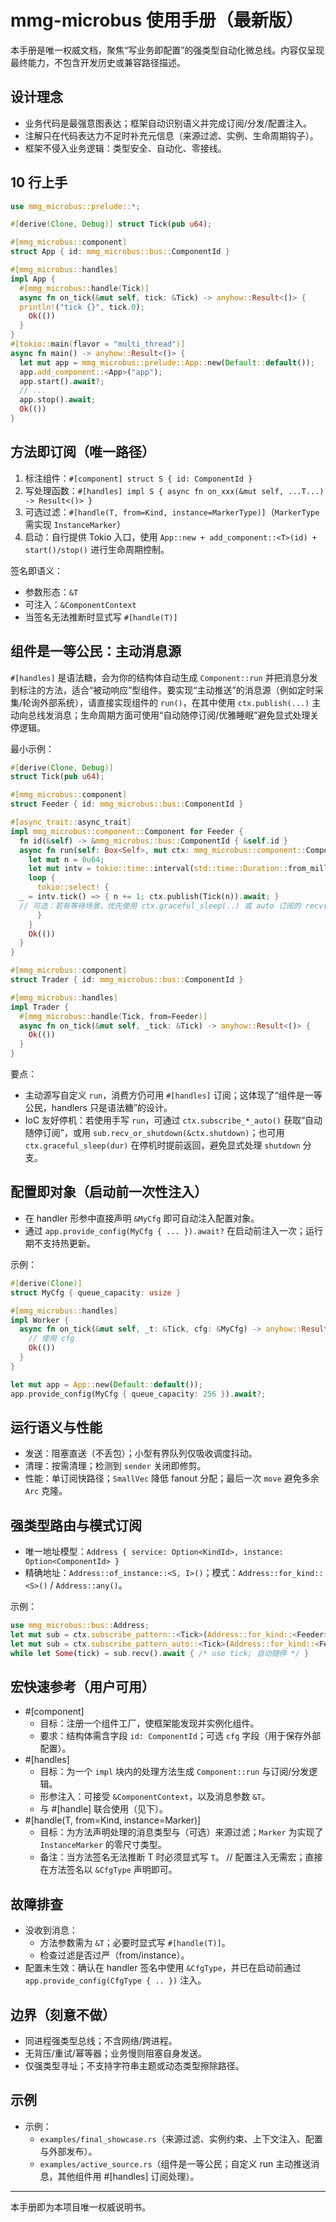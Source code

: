 # mmg-microbus 使用手册（最新版）

本手册是唯一权威文档，聚焦“写业务即配置”的强类型自动化微总线。内容仅呈现最终能力，不包含开发历史或兼容路径描述。

## 设计理念
- 业务代码是最强意图表达；框架自动识别语义并完成订阅/分发/配置注入。
- 注解只在代码表达力不足时补充元信息（来源过滤、实例、生命周期钩子）。
- 框架不侵入业务逻辑：类型安全、自动化、零接线。

## 10 行上手
```rust
use mmg_microbus::prelude::*;

#[derive(Clone, Debug)] struct Tick(pub u64);

#[mmg_microbus::component]
struct App { id: mmg_microbus::bus::ComponentId }

#[mmg_microbus::handles]
impl App {
  #[mmg_microbus::handle(Tick)]
  async fn on_tick(&mut self, tick: &Tick) -> anyhow::Result<()> {
  println!("tick {}", tick.0);
    Ok(())
  }
}
#[tokio::main(flavor = "multi_thread")]
async fn main() -> anyhow::Result<()> {
  let mut app = mmg_microbus::prelude::App::new(Default::default());
  app.add_component::<App>("app");
  app.start().await?;
  // ...
  app.stop().await;
  Ok(())
}
```

## 方法即订阅（唯一路径）
1) 标注组件：`#[component] struct S { id: ComponentId }`
2) 写处理函数：`#[handles] impl S { async fn on_xxx(&mut self, ...T...) -> Result<()> }`
3) 可选过滤：`#[handle(T, from=Kind, instance=MarkerType)]`（`MarkerType` 需实现 `InstanceMarker`）
4) 启动：自行提供 Tokio 入口，使用 `App::new + add_component::<T>(id) + start()/stop()` 进行生命周期控制。

签名即语义：
- 参数形态：`&T`
- 可注入：`&ComponentContext`
- 当签名无法推断时显式写 `#[handle(T)]`

## 组件是一等公民：主动消息源
`#[handles]` 是语法糖，会为你的结构体自动生成 `Component::run` 并把消息分发到标注的方法，适合“被动响应”型组件。要实现“主动推送”的消息源（例如定时采集/轮询外部系统），请直接实现组件的 `run()`，在其中使用 `ctx.publish(...)` 主动向总线发消息；生命周期方面可使用“自动随停订阅/优雅睡眠”避免显式处理关停逻辑。

最小示例：
```rust
#[derive(Clone, Debug)]
struct Tick(pub u64);

#[mmg_microbus::component]
struct Feeder { id: mmg_microbus::bus::ComponentId }

#[async_trait::async_trait]
impl mmg_microbus::component::Component for Feeder {
  fn id(&self) -> &mmg_microbus::bus::ComponentId { &self.id }
  async fn run(self: Box<Self>, mut ctx: mmg_microbus::component::ComponentContext) -> anyhow::Result<()> {
    let mut n = 0u64;
    let mut intv = tokio::time::interval(std::time::Duration::from_millis(200));
    loop {
      tokio::select! {
  _ = intv.tick() => { n += 1; ctx.publish(Tick(n)).await; }
  // 可选：若有等待场景，优先使用 ctx.graceful_sleep(..) 或 auto 订阅的 recv()
      }
    }
    Ok(())
  }
}

#[mmg_microbus::component]
struct Trader { id: mmg_microbus::bus::ComponentId }

#[mmg_microbus::handles]
impl Trader {
  #[mmg_microbus::handle(Tick, from=Feeder)]
  async fn on_tick(&mut self, _tick: &Tick) -> anyhow::Result<()> {
    Ok(())
  }
}
```
要点：
- 主动源写自定义 `run`，消费方仍可用 `#[handles]` 订阅；这体现了“组件是一等公民，handlers 只是语法糖”的设计。
- IoC 友好停机：若使用手写 `run`，可通过 `ctx.subscribe_*_auto()` 获取“自动随停订阅”，或用 `sub.recv_or_shutdown(&ctx.shutdown)`；也可用 `ctx.graceful_sleep(dur)` 在停机时提前返回，避免显式处理 `shutdown` 分支。

## 配置即对象（启动前一次性注入）
- 在 handler 形参中直接声明 `&MyCfg` 即可自动注入配置对象。
- 通过 `app.provide_config(MyCfg { ... }).await?` 在启动前注入一次；运行期不支持热更新。

示例：
```rust
#[derive(Clone)]
struct MyCfg { queue_capacity: usize }

#[mmg_microbus::handles]
impl Worker {
  async fn on_tick(&mut self, _t: &Tick, cfg: &MyCfg) -> anyhow::Result<()> {
    // 使用 cfg
    Ok(())
  }
}

let mut app = App::new(Default::default());
app.provide_config(MyCfg { queue_capacity: 256 }).await?;
```

## 运行语义与性能
- 发送：阻塞直送（不丢包）；小型有界队列仅吸收调度抖动。
- 清理：按需清理；检测到 `sender` 关闭即修剪。
- 性能：单订阅快路径；`SmallVec` 降低 fanout 分配；最后一次 `move` 避免多余 `Arc` 克隆。
 

## 强类型路由与模式订阅
- 唯一地址模型：`Address { service: Option<KindId>, instance: Option<ComponentId> }`
- 精确地址：`Address::of_instance::<S, I>()`；模式：`Address::for_kind::<S>()` / `Address::any()`。

示例：
```rust
use mmg_microbus::bus::Address;
let mut sub = ctx.subscribe_pattern::<Tick>(Address::for_kind::<Feeder>()).await;
let mut sub = ctx.subscribe_pattern_auto::<Tick>(Address::for_kind::<Feeder>()).await;
while let Some(tick) = sub.recv().await { /* use tick; 自动随停 */ }
```

## 宏快速参考（用户可用）
- #[component]
  - 目标：注册一个组件工厂，使框架能发现并实例化组件。
  - 要求：结构体需含字段 `id: ComponentId`；可选 `cfg` 字段（用于保存外部配置）。
- #[handles]
  - 目标：为一个 `impl` 块内的处理方法生成 `Component::run` 与订阅/分发逻辑。
  - 形参注入：可接受 `&ComponentContext`，以及消息参数 `&T`。
  - 与 #[handle] 联合使用（见下）。
- #[handle(T, from=Kind, instance=Marker)]
  - 目标：为方法声明处理的消息类型与（可选）来源过滤；`Marker` 为实现了 `InstanceMarker` 的零尺寸类型。
  - 备注：当方法签名无法推断 T 时必须显式写 `T`。
// 配置注入无需宏；直接在方法签名以 `&CfgType` 声明即可。

## 故障排查
- 没收到消息：
  - 方法参数需为 `&T`；必要时显式写 `#[handle(T)]`。
  - 检查过滤是否过严（from/instance）。
- 配置未生效：确认在 handler 签名中使用 `&CfgType`，并已在启动前通过 `app.provide_config(CfgType { .. })` 注入。

## 边界（刻意不做）
- 同进程强类型总线；不含网络/跨进程。
- 无背压/重试/幂等器；业务慢则阻塞自身发送。
- 仅强类型寻址；不支持字符串主题或动态类型擦除路径。

## 示例
- 示例：
  - `examples/final_showcase.rs`（来源过滤、实例约束、上下文注入、配置与外部发布）。
  - `examples/active_source.rs`（组件是一等公民；自定义 run 主动推送消息，其他组件用 #[handles] 订阅处理）。

---

本手册即为本项目唯一权威说明书。

